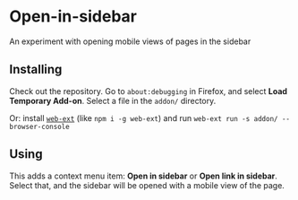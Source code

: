 # Open-in-sidebar

An experiment with opening mobile views of pages in the sidebar

## Installing

Check out the repository. Go to `about:debugging` in Firefox, and select **Load Temporary Add-on**. Select a file in the `addon/` directory.

Or: install [`web-ext`](https://github.com/mozilla/web-ext) (like `npm i -g web-ext`) and run `web-ext run -s addon/ --browser-console`

## Using

This adds a context menu item: **Open in sidebar** or **Open link in sidebar**. Select that, and the sidebar will be opened with a mobile view of the page.
